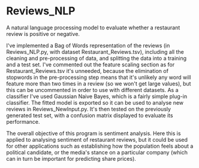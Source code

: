 # Reviews_NLP
A natural language processing model to evaluate whether a restaurant review is positive or negative.

I've implemented a Bag of Words representation of the reviews (in Reviews_NLP.py, with dataset Restaurant_Reviews.tsv), including all the cleaning and pre-processing of data, and splitting the data into a training and a test set. I've commented out the feature scaling section as for Restaurant_Reviews.tsv it's unneeded, because the elimination of stopwords in the pre-processing step means that it's unlikely any word will feature more than two times in a review (so we won't get large values), but this can be uncommented in order to use with different datasets. As a classifier I've used Gaussian Naive Bayes, which is a fairly simple plug-in classifier. The fitted model is exported so it can be used to analyse new reviews in Reviews_NewInput.py. It's then tested on the previously generated test set, with a confusion matrix displayed to evaluate its performance.

The overall objective of this program is sentiment analysis. Here this is applied to analysing sentiment of restaurant reviews, but it could be used for other applications such as establishing how the population feels about a political candidate, or the media's stance on a particular company (which can in turn be important for predicting share prices).
